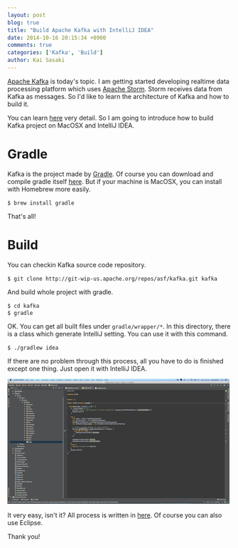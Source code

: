 ```yaml
---
layout: post
blog: true
title: "Build Apache Kafka with IntelliJ IDEA"
date: 2014-10-16 20:15:34 +0900
comments: true
categories: ['Kafka', 'Build']
author: Kai Sasaki
---
```


[Apache Kafka](http://kafka.apache.org/) is today's topic. I am getting started developing realtime data processing platform which uses [Apache Storm](https://storm.incubator.apache.org/). 
Storm receives data from Kafka as messages. So I'd like to learn the architecture of Kafka and how to build it. 

<!-- more -->

You can learn [here](http://kafka.apache.org/documentation.html) very detail. So I am going to introduce how to build Kafka project on MacOSX and IntelliJ IDEA.

# Gradle
Kafka is the project made by [Gradle](http://www.gradle.org/). Of course you can download and compile gradle itself [here](http://www.gradle.org/). But if your machine is MacOSX, you can install with Homebrew more easily.

    $ brew install gradle

That's all!

# Build
You can checkin Kafka source code repository.

    $ git clone http://git-wip-us.apache.org/repos/asf/kafka.git kafka

And build whole project with gradle.

    $ cd kafka
    $ gradle

OK. You can get all built files under `gradle/wrapper/*`. In this directory, there is a class which generate IntelliJ setting.
You can use it with this command.

    $ ./gradlew idea

If there are no problem through this process, all you have to do is finished except one thing. Just open it with IntelliJ IDEA.

![screenshot](/images/posts/2014-10-16-gradle-and-kafka/screenshot.png)

It very easy, isn't it? All process is written in [here](https://cwiki.apache.org/confluence/display/KAFKA/Developer+Setup). Of course you can also use Eclipse.

Thank you!

